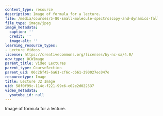 ```yaml
---
content_type: resource
description: Image of formula for a lecture.
file: /media/courses/5-80-small-molecule-spectroscopy-and-dynamics-fall-2008/58f0f99c114cf22199c6c02e2d022537_lec32image1.jpg
file_type: image/jpeg
image_metadata:
  caption: ''
  credit: ''
  image-alt: ''
learning_resource_types:
- Lecture Videos
license: https://creativecommons.org/licenses/by-nc-sa/4.0/
ocw_type: OCWImage
parent_title: Video Lectures
parent_type: CourseSection
parent_uid: 06c2bf45-6a61-cf6c-c661-290027ec047e
resourcetype: Image
title: Lecture 32 Image
uid: 58f0f99c-114c-f221-99c6-c02e2d022537
video_metadata:
  youtube_id: null
---
```

Image of formula for a lecture.